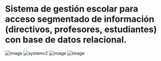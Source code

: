 # Sistema de gestión escolar para acceso segmentado de información (directivos, profesores, estudiantes) con base de datos relacional.
![image](https://github.com/user-attachments/assets/6da8e69a-1199-4d1c-a80e-aef87677ce61)
![systemv2](https://github.com/user-attachments/assets/7a606b56-8ba2-45b5-a493-43cedb1e3d6f)
![image](https://github.com/user-attachments/assets/11366132-14bf-47a3-b949-f5cb87f679cb)
![image](https://github.com/user-attachments/assets/9ac7700b-e88a-42a2-b083-6cdefb164150)

